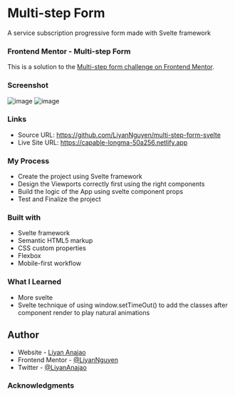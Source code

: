 # Multi-step Form 
A service subscription progressive form made with Svelte framework

### Frontend Mentor - Multi-step Form
This is a solution to the [Multi-step form challenge on Frontend Mentor](https://www.frontendmentor.io/challenges/multistep-form-YVAnSdqQBJ).

### Screenshot
![image](https://user-images.githubusercontent.com/50958126/206664332-9993fb0f-feea-47ef-9d3a-8e2c0f109ff1.png)
![image](https://user-images.githubusercontent.com/50958126/206664450-ce78a3c9-3fd8-4902-916d-f11d08127ce8.png)

### Links
- Source URL: https://github.com/LiyanNguyen/multi-step-form-svelte
- Live Site URL: https://capable-longma-50a256.netlify.app

### My Process
- Create the project using Svelte framework
- Design the Viewports correctly first using the right components
- Build the logic of the App using svelte component props
- Test and Finalize the project

### Built with
- Svelte framework
- Semantic HTML5 markup
- CSS custom properties
- Flexbox
- Mobile-first workflow

### What I Learned
- More svelte
- Svelte technique of using window.setTimeOut() to add the classes after component render to play natural animations

## Author
- Website - [Liyan Anajao](https://liyannguyen.github.io/Portfolio)
- Frontend Mentor - [@LiyanNguyen](https://frontendmentor.io/profile/LiyanNguyen)
- Twitter - [@LiyanAnajao](https://twitter.com/LiyanAnajao)

### Acknowledgments
